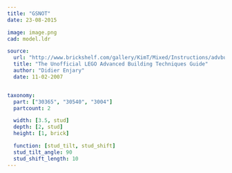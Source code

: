 ```yaml
---
title: "GSNOT"
date: 23-08-2015

image: image.png
cad: model.ldr

source:
  url: "http://www.brickshelf.com/gallery/KimT/Mixed/Instructions/advbuilding.pdf"
  title: "The Unofficial LEGO Advanced Building Techniques Guide"
  author: "Didier Enjary"
  date: 11-02-2007


taxonomy:
  part: ["30365", "30540", "3004"]
  partcount: 2

  width: [3.5, stud]
  depth: [2, stud]
  height: [1, brick]

  function: [stud_tilt, stud_shift]
  stud_tilt_angle: 90
  stud_shift_length: 10
---
```

